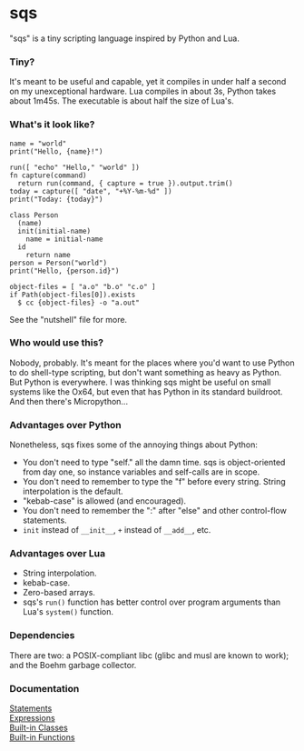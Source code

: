 sqs
====

"sqs" is a tiny scripting language inspired by Python and Lua.


### Tiny?

It's meant to be useful and capable, yet it compiles in under half a second on my unexceptional hardware.  Lua compiles in about 3s, Python takes about 1m45s.  The executable is about half the size of Lua's.


### What's it look like?

```
name = "world"
print("Hello, {name}!")

run([ "echo" "Hello," "world" ])
fn capture(command)
  return run(command, { capture = true }).output.trim()
today = capture([ "date", "+%Y-%m-%d" ])
print("Today: {today}")

class Person
  (name)
  init(initial-name)
    name = initial-name
  id
    return name
person = Person("world")
print("Hello, {person.id}")

object-files = [ "a.o" "b.o" "c.o" ]
if Path(object-files[0]).exists
  $ cc {object-files} -o "a.out"
```

See the "nutshell" file for more.


### Who would use this?

Nobody, probably.  It's meant for the places where you'd want to use Python to do shell-type scripting, but don't want something as heavy as Python.  But Python is everywhere.  I was thinking sqs might be useful on small systems like the Ox64, but even that has Python in its standard buildroot.  And then there's Micropython...


### Advantages over Python

Nonetheless, sqs fixes some of the annoying things about Python:

- You don't need to type "self." all the damn time.  sqs is object-oriented from day one, so instance variables and self-calls are in scope.
- You don't need to remember to type the "f" before every string.  String interpolation is the default.
- "kebab-case" is allowed (and encouraged).
- You don't need to remember the ":" after "else" and other control-flow statements.
- `init` instead of `__init__`, `+` instead of `__add__`, etc.


### Advantages over Lua

- String interpolation.
- kebab-case.
- Zero-based arrays.
- sqs's `run()` function has better control over program arguments than Lua's `system()` function.


### Dependencies

There are two: a POSIX-compliant libc (glibc and musl are known to work); and the Boehm garbage collector.


### Documentation

[Statements](docs/statements.html)  
[Expressions](docs/expressions.html)  
[Built-in Classes](docs/builtin-classes.html)  
[Built-in Functions](docs/builtin-functions.md)




